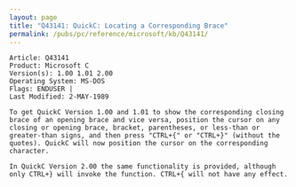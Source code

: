 ```yaml
---
layout: page
title: "Q43141: QuickC: Locating a Corresponding Brace"
permalink: /pubs/pc/reference/microsoft/kb/Q43141/
---
```


	Article: Q43141
	Product: Microsoft C
	Version(s): 1.00 1.01 2.00
	Operating System: MS-DOS
	Flags: ENDUSER |
	Last Modified: 2-MAY-1989
	
	To get QuickC Version 1.00 and 1.01 to show the corresponding closing
	brace of an opening brace and vice versa, position the cursor on any
	closing or opening brace, bracket, parentheses, or less-than or
	greater-than signs, and then press "CTRL+{" or "CTRL+}" (without the
	quotes). QuickC will now position the cursor on the corresponding
	character.
	
	In QuickC Version 2.00 the same functionality is provided, although
	only CTRL+} will invoke the function. CTRL+{ will not have any effect.
